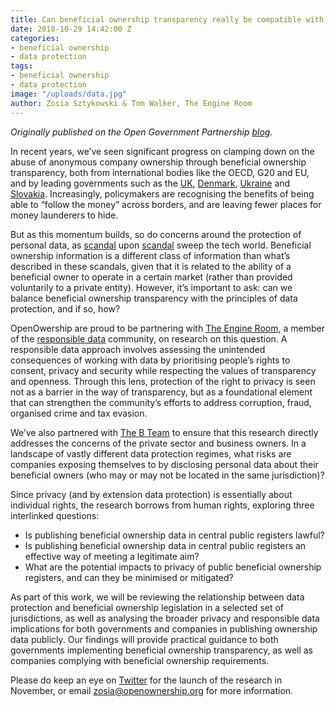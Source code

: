 ```yaml
---
title: Can beneficial ownership transparency really be compatible with data protection?
date: 2018-10-29 14:42:00 Z
categories:
- beneficial ownership
- data protection
tags:
- beneficial ownership
- data protection
image: "/uploads/data.jpg"
author: Zosia Sztykowski & Tom Walker, The Engine Room
---
```


*Originally published on the Open Government Partnership [blog](https://www.opengovpartnership.org/stories/can-beneficial-ownership-transparency-really-be-compatible-data-protection).*

In recent years, we’ve seen significant progress on clamping down on the abuse of anonymous company ownership through beneficial ownership transparency, both from international bodies like the OECD, G20 and EU, and by leading governments such as the [UK](https://www.gov.uk/government/news/people-with-significant-control-companies-house-register-goes-live), [Denmark](https://datacvr.virk.dk/data/?language=en-gb), [Ukraine](https://usr.minjust.gov.ua/ua/freesearch) and [Slovakia](https://rpvs.gov.sk/rpvs). Increasingly, policymakers are recognising the benefits of being able to “follow the money” across borders, and are leaving fewer places for money launderers to hide.

But as this momentum builds, so do concerns around the protection of personal data, as [scandal](https://www.theguardian.com/news/2018/mar/26/the-cambridge-analytica-files-the-story-so-far) upon [scandal](https://www.wsj.com/articles/google-exposed-user-data-feared-repercussions-of-disclosing-to-public-1539017194?mod=hp_lead_pos1) sweep the tech world. Beneficial ownership information is a different class of information than what’s described in these scandals, given that it is related to the ability of a beneficial owner to operate in a certain market (rather than provided voluntarily to a private entity). However, it’s important to ask: can we balance beneficial ownership transparency with the principles of data protection, and if so, how?

OpenOwership are proud to be partnering with [The Engine Room](https://www.theengineroom.org/), a member of the [responsible data](http://responsibledata.io/) community, on research on this question. A responsible data approach involves assessing the unintended consequences of working with data by prioritising people’s rights to consent, privacy and security while respecting the values of transparency and openness. Through this lens, protection of the right to privacy is seen not as a barrier in the way of transparency, but as a foundational element that can strengthen the community’s efforts to address corruption, fraud, organised crime and tax evasion. 

We’ve also partnered with [The B Team](http://bteam.org) to ensure that this research directly addresses the concerns of the private sector and business owners. In a landscape of vastly different data protection regimes, what risks are companies exposing themselves to by disclosing personal data about their beneficial owners (who may or may not be located in the same jurisdiction)? 

Since privacy (and by extension data protection) is essentially about individual rights, the research borrows from human rights, exploring three interlinked questions:

* Is publishing beneficial ownership data in central public registers lawful? 
* Is publishing beneficial ownership data in central public registers an effective way of meeting a legitimate aim? 
* What are the potential impacts to privacy of public beneficial ownership registers, and can they be minimised or mitigated? 

As part of this work, we will be reviewing the relationship between data protection and beneficial ownership legislation in a selected set of jurisdictions, as well as analysing the broader privacy and responsible data implications for both governments and companies in  publishing ownership data publicly. Our findings will provide practical guidance to both governments implementing beneficial ownership transparency, as well as companies complying with beneficial ownership requirements.

Please do keep an eye on [Twitter](http://twitter.com/openownership) for the launch of the research in November, or email [zosia@openownership.org](mailto:zosia@openownership.org) for more information.